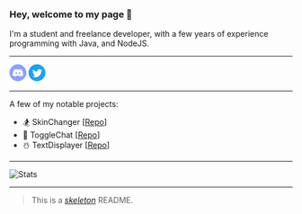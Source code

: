 ### Hey, welcome to my page 👋
I'm a student and freelance developer, with a few years of experience programming with Java, and NodeJS.

-------

<a href="https://bot.boomy.wtf/support/"><img width="30" height="30" src="https://github.com/boomboompower/boomboompower/raw/master/discord.svg" /></a>
<a href="https://twitter.com/xBOOMBOOMPOWERx/"><img width="30" height="30" src="https://github.com/boomboompower/boomboompower/raw/master/twitter.svg" /></a>


-------

A few of my notable projects:
 * 🏂 SkinChanger \[[Repo](https://github.com/boomboompower/SkinChanger)\]
 * 🎃 ToggleChat \[[Repo](https://github.com/boomboompower/ToggleChat)\]
 * ☃️ TextDisplayer \[[Repo](https://github.com/boomboompower/TextDisplayer)\]

-------

![Stats](https://github-readme-stats.vercel.app/api?username=boomboompower&&show_icons=true&title_color=fff&icon_color=79ff97&text_color=9f9f9f&bg_color=151515)

-------

> This is a _[skeleton](https://en.m.wikipedia.org/wiki/Skeleton_(computer_programming))_ README.
